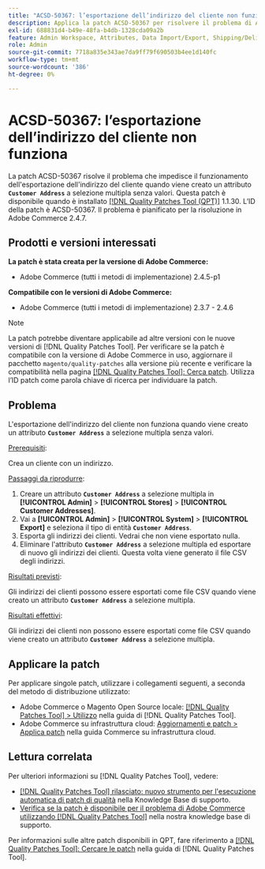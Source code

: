```yaml
---
title: "ACSD-50367: l’esportazione dell’indirizzo del cliente non funziona con l’attributo a selezione multipla"
description: Applica la patch ACSD-50367 per risolvere il problema di Adobe Commerce per cui l’esportazione dell’indirizzo del cliente non funziona quando viene creato un attributo **`Indirizzo del cliente`** a selezione multipla senza valori.
exl-id: 688831d4-b49e-48fa-b4db-1328cda09a2b
feature: Admin Workspace, Attributes, Data Import/Export, Shipping/Delivery
role: Admin
source-git-commit: 7718a835e343ae7da9ff79f690503b4ee1d140fc
workflow-type: tm+mt
source-wordcount: '386'
ht-degree: 0%

---
```


# ACSD-50367: l’esportazione dell’indirizzo del cliente non funziona

La patch ACSD-50367 risolve il problema che impedisce il funzionamento dell&#39;esportazione dell&#39;indirizzo del cliente quando viene creato un attributo **`Customer Address`** a selezione multipla senza valori. Questa patch è disponibile quando è installato [[!DNL Quality Patches Tool (QPT)]](/help/announcements/adobe-commerce-announcements/magento-quality-patches-released-new-tool-to-self-serve-quality-patches.md) 1.1.30. L’ID della patch è ACSD-50367. Il problema è pianificato per la risoluzione in Adobe Commerce 2.4.7.

## Prodotti e versioni interessati

**La patch è stata creata per la versione di Adobe Commerce:**

* Adobe Commerce (tutti i metodi di implementazione) 2.4.5-p1

**Compatibile con le versioni di Adobe Commerce:**

* Adobe Commerce (tutti i metodi di implementazione) 2.3.7 - 2.4.6

>[!NOTE]
>
>La patch potrebbe diventare applicabile ad altre versioni con le nuove versioni di [!DNL Quality Patches Tool]. Per verificare se la patch è compatibile con la versione di Adobe Commerce in uso, aggiornare il pacchetto `magento/quality-patches` alla versione più recente e verificare la compatibilità nella pagina [[!DNL Quality Patches Tool]: Cerca patch](https://experienceleague.adobe.com/tools/commerce-quality-patches/index.html). Utilizza l’ID patch come parola chiave di ricerca per individuare la patch.

## Problema

L&#39;esportazione dell&#39;indirizzo del cliente non funziona quando viene creato un attributo **`Customer Address`** a selezione multipla senza valori.

<u>Prerequisiti</u>:

Crea un cliente con un indirizzo.

<u>Passaggi da riprodurre</u>:

1. Creare un attributo **`Customer Address`** a selezione multipla in **[!UICONTROL Admin]** > **[!UICONTROL Stores]** > **[!UICONTROL Customer Addresses]**.
1. Vai a **[!UICONTROL Admin]** > **[!UICONTROL System]** > **[!UICONTROL Export]** e seleziona il tipo di entità **`Customer Address`**.
1. Esporta gli indirizzi dei clienti. Vedrai che non viene esportato nulla.
1. Eliminare l&#39;attributo **`Customer Address`** a selezione multipla ed esportare di nuovo gli indirizzi dei clienti. Questa volta viene generato il file CSV degli indirizzi.

<u>Risultati previsti</u>:

Gli indirizzi dei clienti possono essere esportati come file CSV quando viene creato un attributo **`Customer Address`** a selezione multipla.

<u>Risultati effettivi</u>:

Gli indirizzi dei clienti non possono essere esportati come file CSV quando viene creato un attributo **`Customer Address`** a selezione multipla.

## Applicare la patch

Per applicare singole patch, utilizzare i collegamenti seguenti, a seconda del metodo di distribuzione utilizzato:

* Adobe Commerce o Magento Open Source locale: [[!DNL Quality Patches Tool] > Utilizzo](https://experienceleague.adobe.com/docs/commerce-operations/tools/quality-patches-tool/usage.html) nella guida di [!DNL Quality Patches Tool].
* Adobe Commerce su infrastruttura cloud: [Aggiornamenti e patch > Applica patch](https://experienceleague.adobe.com/docs/commerce-cloud-service/user-guide/develop/upgrade/apply-patches.html) nella guida Commerce su infrastruttura cloud.

## Lettura correlata

Per ulteriori informazioni su [!DNL Quality Patches Tool], vedere:

* [[!DNL Quality Patches Tool] rilasciato: nuovo strumento per l&#39;esecuzione automatica di patch di qualità](/help/announcements/adobe-commerce-announcements/magento-quality-patches-released-new-tool-to-self-serve-quality-patches.md) nella Knowledge Base di supporto.
* [Verifica se la patch è disponibile per il problema di Adobe Commerce utilizzando  [!DNL Quality Patches Tool]](/help/support-tools/patches-available-in-qpt-tool/check-patch-for-magento-issue-with-magento-quality-patches.md) nella nostra knowledge base di supporto.

Per informazioni sulle altre patch disponibili in QPT, fare riferimento a [[!DNL Quality Patches Tool]: Cercare le patch](https://experienceleague.adobe.com/tools/commerce-quality-patches/index.html) nella guida di [!DNL Quality Patches Tool].
